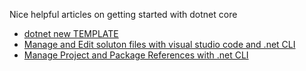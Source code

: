 
Nice helpful articles on getting started with dotnet core

- [dotnet new TEMPLATE](https://docs.microsoft.com/en-us/dotnet/core/tools/dotnet-new)
- [Manage and Edit soluton files with visual studio code and .net CLI](https://garywoodfine.com/creating-editing-solution-files-dotnet-core-ubuntu/)
- [Manage Project and Package References with .net CLI](https://garywoodfine.com/manage-project-and-package-references-with-net-cli/)